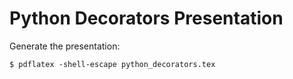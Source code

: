 # Python Decorators Presentation

Generate the presentation:
```console
$ pdflatex -shell-escape python_decorators.tex
```
